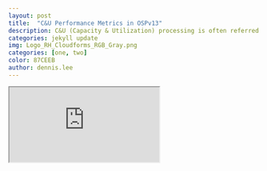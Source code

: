 ```yaml
---
layout: post
title:  "C&U Performance Metrics in OSPv13"
description: C&U (Capacity & Utilization) processing is often referred to as metrics processing. This article describes how to enable performance metrics collection for both OSPv13 compute nodes and the hosted VM instances.
categories: jekyll update
img: Logo_RH_Cloudforms_RGB_Gray.png
categories: [one, two]
color: 87CEEB
author: dennis.lee
---
```


<iframe src="https://docs.google.com/document/d/e/2PACX-1vSeS4ebykHMc263n5l10VI36VTrVLY7DNUpfVaraqZcLB_y1FHyZd_HwgnJoCY26j5FUThu-U3I7jkg/pub?embedded=true"></iframe>
